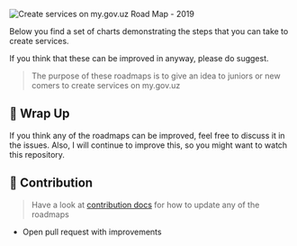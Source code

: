 ![Create services on my.gov.uz Road Map - 2019](https://i.imgur.com/s5cCV9q.png)


Below you find a set of charts demonstrating the steps that you can take to create services.

If you think that these can be improved in anyway, please do suggest.

> The purpose of these roadmaps is to give an idea to juniors or new comers to create services on my.gov.uz 


## 🚦 Wrap Up

If you think any of the roadmaps can be improved, feel free to discuss it in the issues. Also, I will continue to improve this, so you might want to watch this repository.

## 🙌 Contribution

> Have a look at [contribution docs](./contributing.md) for how to update any of the roadmaps

- Open pull request with improvements
